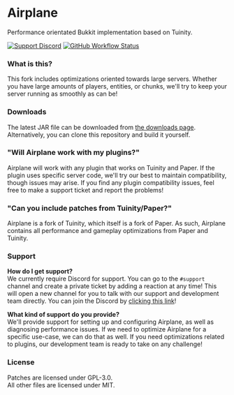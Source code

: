 <!-- Variables -->
[downloads]: https://dl.airplane.gg
[discord]: https://discord.gg/63dDSReB7j

# Airplane
Performance orientated Bukkit implementation based on Tuinity.

[![Support Discord](https://img.shields.io/discord/748023548467216394?color=7289DA&label=Support%20Discord&style=flat-square)][discord]
[![GitHub Workflow Status](https://img.shields.io/github/workflow/status/Technove/Airplane/Build%20main?style=flat-square)][downloads]

### What is this?
This fork includes optimizations oriented towards large servers. Whether you have large amounts of players, entities, or chunks, we'll try to keep your server running as smoothly as can be!

### Downloads
The latest JAR file can be downloaded from [the downloads page][downloads].  
Alternatively, you can clone this repository and build it yourself.

### "Will Airplane work with my plugins?"
Airplane will work with any plugin that works on Tuinity and Paper. If the plugin uses specific server code, we'll try our best to maintain compatibility, though issues may arise. If you find any plugin compatibility issues, feel free to make a support ticket and report the problems!

### "Can you include patches from Tuinity/Paper?"
Airplane is a fork of Tuinity, which itself is a fork of Paper. As such, Airplane contains all performance and gameplay optimizations from Paper and Tuinity.

### Support
**How do I get support?**  
We currently require Discord for support. You can go to the `#support` channel and create a private ticket by adding a reaction at any time! This will open a new channel for you to talk with our support and development team directly. You can join the Discord by [clicking this link][discord]!

**What kind of support do you provide?**  
We'll provide support for setting up and configuring Airplane, as well as diagnosing performance issues. If we need to optimize Airplane for a specific use-case, we can do that as well. If you need optimizations related to plugins, our development team is ready to take on any challenge!

### License
Patches are licensed under GPL-3.0.  
All other files are licensed under MIT.
